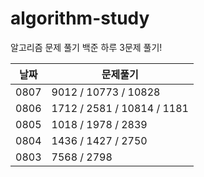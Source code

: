# algorithm-study

알고리즘 문제 풀기
백준 하루 3문제 풀기!

| 날짜 | 문제풀기                   |
| ---- | -------------------------- |
| 0807 | 9012 / 10773 / 10828       |
| 0806 | 1712 / 2581 / 10814 / 1181 |
| 0805 | 1018 / 1978 / 2839         |
| 0804 | 1436 / 1427 / 2750         |
| 0803 | 7568 / 2798                |
